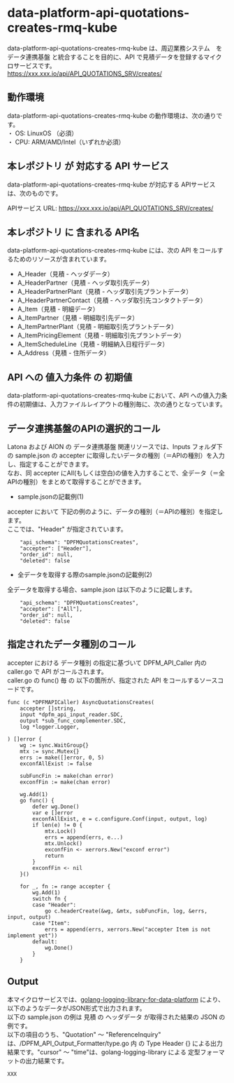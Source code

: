 # data-platform-api-quotations-creates-rmq-kube

data-platform-api-quotations-creates-rmq-kube は、周辺業務システム　を データ連携基盤 と統合することを目的に、API で見積データを登録するマイクロサービスです。  
https://xxx.xxx.io/api/API_QUOTATIONS_SRV/creates/

## 動作環境

data-platform-api-quotations-creates-rmq-kube の動作環境は、次の通りです。  
・ OS: LinuxOS （必須）  
・ CPU: ARM/AMD/Intel（いずれか必須）  


## 本レポジトリ が 対応する API サービス
data-platform-api-quotations-creates-rmq-kube が対応する APIサービス は、次のものです。

APIサービス URL: https://xxx.xxx.io/api/API_QUOTATIONS_SRV/creates/

## 本レポジトリ に 含まれる API名
data-platform-api-quotations-creates-rmq-kube には、次の API をコールするためのリソースが含まれています。  

* A_Header（見積 - ヘッダデータ）
* A_HeaderPartner（見積 - ヘッダ取引先データ）
* A_HeaderPartnerPlant（見積 - ヘッダ取引先プラントデータ）
* A_HeaderPartnerContact（見積 - ヘッダ取引先コンタクトデータ）
* A_Item（見積 - 明細データ）
* A_ItemPartner（見積 - 明細取引先データ）
* A_ItemPartnerPlant（見積 - 明細取引先プラントデータ）
* A_ItemPricingElement（見積 - 明細取引先プラントデータ）
* A_ItemScheduleLine（見積 - 明細納入日程行データ）
* A_Address（見積 - 住所データ）

## API への 値入力条件 の 初期値
data-platform-api-quotations-creates-rmq-kube において、API への値入力条件の初期値は、入力ファイルレイアウトの種別毎に、次の通りとなっています。  

## データ連携基盤のAPIの選択的コール

Latona および AION の データ連携基盤 関連リソースでは、Inputs フォルダ下の sample.json の accepter に取得したいデータの種別（＝APIの種別）を入力し、指定することができます。  
なお、同 accepter にAll(もしくは空白)の値を入力することで、全データ（＝全APIの種別）をまとめて取得することができます。  

* sample.jsonの記載例(1)  

accepter において 下記の例のように、データの種別（＝APIの種別）を指定します。  
ここでは、"Header" が指定されています。    
  
```
	"api_schema": "DPFMQuotationsCreates",
	"accepter": ["Header"],
	"order_id": null,
	"deleted": false
```
  
* 全データを取得する際のsample.jsonの記載例(2)  

全データを取得する場合、sample.json は以下のように記載します。  

```
	"api_schema": "DPFMQuotationsCreates",
	"accepter": ["All"],
	"order_id": null,
	"deleted": false
```

## 指定されたデータ種別のコール

accepter における データ種別 の指定に基づいて DPFM_API_Caller 内の caller.go で API がコールされます。  
caller.go の func() 毎 の 以下の箇所が、指定された API をコールするソースコードです。  

```
func (c *DPFMAPICaller) AsyncQuotationsCreates(
	accepter []string,
	input *dpfm_api_input_reader.SDC,
	output *sub_func_complementer.SDC,
	log *logger.Logger,
    
) []error {
	wg := sync.WaitGroup{}
	mtx := sync.Mutex{}
	errs := make([]error, 0, 5)
	exconfAllExist := false

	subFuncFin := make(chan error)
	exconfFin := make(chan error)

	wg.Add(1)
	go func() {
		defer wg.Done()
		var e []error
		exconfAllExist, e = c.configure.Conf(input, output, log)
		if len(e) != 0 {
			mtx.Lock()
			errs = append(errs, e...)
			mtx.Unlock()
			exconfFin <- xerrors.New("exconf error")
			return
		}
		exconfFin <- nil
	}()

	for _, fn := range accepter {
		wg.Add(1)
		switch fn {
		case "Header":
			go c.headerCreate(&wg, &mtx, subFuncFin, log, &errs, input, output)
		case "Item":
			errs = append(errs, xerrors.New("accepter Item is not implement yet"))
		default:
			wg.Done()
		}
	}
```

## Output  
本マイクロサービスでは、[golang-logging-library-for-data-platform](https://github.com/latonaio/golang-logging-library-for-data-platform) により、以下のようなデータがJSON形式で出力されます。  
以下の sample.json の例は 見積 の ヘッダデータ が取得された結果の JSON の例です。  
以下の項目のうち、"Quotation" ～ "ReferenceInquiry" は、/DPFM_API_Output_Formatter/type.go 内 の Type Header {} による出力結果です。"cursor" ～ "time"は、golang-logging-library による 定型フォーマットの出力結果です。  

```
XXX
```
